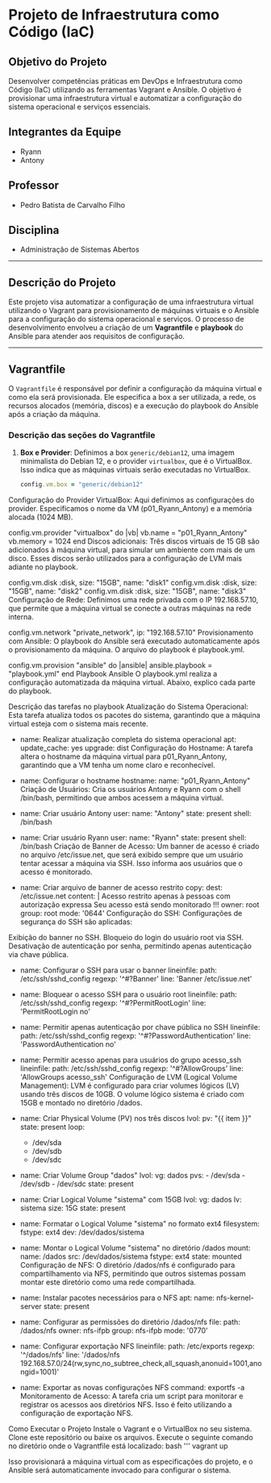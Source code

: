 # Projeto de Infraestrutura como Código (IaC)

## Objetivo do Projeto
Desenvolver competências práticas em DevOps e Infraestrutura como Código (IaC) utilizando as ferramentas Vagrant e Ansible. O objetivo é provisionar uma infraestrutura virtual e automatizar a configuração do sistema operacional e serviços essenciais.

## Integrantes da Equipe
- Ryann
- Antony

## Professor
- Pedro Batista de Carvalho Filho

## Disciplina
- Administração de Sistemas Abertos

---

## Descrição do Projeto

Este projeto visa automatizar a configuração de uma infraestrutura virtual utilizando o Vagrant para provisionamento de máquinas virtuais e o Ansible para a configuração do sistema operacional e serviços. O processo de desenvolvimento envolveu a criação de um **Vagrantfile** e **playbook** do Ansible para atender aos requisitos de configuração.

---

## Vagrantfile

O `Vagrantfile` é responsável por definir a configuração da máquina virtual e como ela será provisionada. Ele especifica a box a ser utilizada, a rede, os recursos alocados (memória, discos) e a execução do playbook do Ansible após a criação da máquina.

### Descrição das seções do Vagrantfile

1. **Box e Provider**:
   Definimos a box `generic/debian12`, uma imagem minimalista do Debian 12, e o provider `virtualbox`, que é o VirtualBox. Isso indica que as máquinas virtuais serão executadas no VirtualBox.

   ```ruby
   config.vm.box = "generic/debian12"
Configuração do Provider VirtualBox: Aqui definimos as configurações do provider. Especificamos o nome da VM (p01_Ryann_Antony) e a memória alocada (1024 MB).


config.vm.provider "virtualbox" do |vb|
  vb.name = "p01_Ryann_Antony"
  vb.memory = 1024
end
Discos adicionais: Três discos virtuais de 15 GB são adicionados à máquina virtual, para simular um ambiente com mais de um disco. Esses discos serão utilizados para a configuração de LVM mais adiante no playbook.



config.vm.disk :disk, size: "15GB", name: "disk1"
config.vm.disk :disk, size: "15GB", name: "disk2"
config.vm.disk :disk, size: "15GB", name: "disk3"
Configuração de Rede: Definimos uma rede privada com o IP 192.168.57.10, que permite que a máquina virtual se conecte a outras máquinas na rede interna.



config.vm.network "private_network", ip: "192.168.57.10"
Provisionamento com Ansible: O playbook do Ansible será executado automaticamente após o provisionamento da máquina. O arquivo do playbook é playbook.yml.



config.vm.provision "ansible" do |ansible|
  ansible.playbook = "playbook.yml"
end
Playbook Ansible
O playbook.yml realiza a configuração automatizada da máquina virtual. Abaixo, explico cada parte do playbook.

Descrição das tarefas no playbook
Atualização do Sistema Operacional: Esta tarefa atualiza todos os pacotes do sistema, garantindo que a máquina virtual esteja com o sistema mais recente.



- name: Realizar atualização completa do sistema operacional
  apt:
    update_cache: yes
    upgrade: dist
Configuração do Hostname: A tarefa altera o hostname da máquina virtual para p01_Ryann_Antony, garantindo que a VM tenha um nome claro e reconhecível.



- name: Configurar o hostname
  hostname:
    name: "p01_Ryann_Antony"
Criação de Usuários: Cria os usuários Antony e Ryann com o shell /bin/bash, permitindo que ambos acessem a máquina virtual.



- name: Criar usuário Antony
  user:
    name: "Antony"
    state: present
    shell: /bin/bash

- name: Criar usuário Ryann
  user:
    name: "Ryann"
    state: present
    shell: /bin/bash
Criação de Banner de Acesso: Um banner de acesso é criado no arquivo /etc/issue.net, que será exibido sempre que um usuário tentar acessar a máquina via SSH. Isso informa aos usuários que o acesso é monitorado.



- name: Criar arquivo de banner de acesso restrito
  copy:
    dest: /etc/issue.net
    content: |
      Acesso restrito apenas à pessoas com autorização expressa
      Seu acesso está sendo monitorado !!!
    owner: root
    group: root
    mode: '0644'
Configuração do SSH: Configurações de segurança do SSH são aplicadas:

Exibição do banner no SSH.
Bloqueio do login do usuário root via SSH.
Desativação de autenticação por senha, permitindo apenas autenticação via chave pública.

- name: Configurar o SSH para usar o banner
  lineinfile:
    path: /etc/ssh/sshd_config
    regexp: '^#?Banner'
    line: 'Banner /etc/issue.net'

- name: Bloquear o acesso SSH para o usuário root
  lineinfile:
    path: /etc/ssh/sshd_config
    regexp: '^#?PermitRootLogin'
    line: 'PermitRootLogin no'

- name: Permitir apenas autenticação por chave pública no SSH
  lineinfile:
    path: /etc/ssh/sshd_config
    regexp: '^#?PasswordAuthentication'
    line: 'PasswordAuthentication no'

- name: Permitir acesso apenas para usuários do grupo acesso_ssh
  lineinfile:
    path: /etc/ssh/sshd_config
    regexp: '^#?AllowGroups'
    line: 'AllowGroups acesso_ssh'
Configuração de LVM (Logical Volume Management): LVM é configurado para criar volumes lógicos (LV) usando três discos de 10GB. O volume lógico sistema é criado com 15GB e montado no diretório /dados.



- name: Criar Physical Volume (PV) nos três discos
  lvol:
    pv: "{{ item }}"
    state: present
  loop:
    - /dev/sda
    - /dev/sdb
    - /dev/sdc

- name: Criar Volume Group "dados"
  lvol:
    vg: dados
    pvs:
      - /dev/sda
      - /dev/sdb
      - /dev/sdc
    state: present

- name: Criar Logical Volume "sistema" com 15GB
  lvol:
    vg: dados
    lv: sistema
    size: 15G
    state: present

- name: Formatar o Logical Volume "sistema" no formato ext4
  filesystem:
    fstype: ext4
    dev: /dev/dados/sistema

- name: Montar o Logical Volume "sistema" no diretório /dados
  mount:
    name: /dados
    src: /dev/dados/sistema
    fstype: ext4
    state: mounted
Configuração de NFS: O diretório /dados/nfs é configurado para compartilhamento via NFS, permitindo que outros sistemas possam montar este diretório como uma rede compartilhada.



- name: Instalar pacotes necessários para o NFS
  apt:
    name: nfs-kernel-server
    state: present

- name: Configurar as permissões do diretório /dados/nfs
  file:
    path: /dados/nfs
    owner: nfs-ifpb
    group: nfs-ifpb
    mode: '0770'

- name: Configurar exportação NFS
  lineinfile:
    path: /etc/exports
    regexp: '^/dados/nfs'
    line: '/dados/nfs 192.168.57.0/24(rw,sync,no_subtree_check,all_squash,anonuid=1001,anongid=1001)'

- name: Exportar as novas configurações NFS
  command: exportfs -a
Monitoramento de Acesso: A tarefa cria um script para monitorar e registrar os acessos aos diretórios NFS. Isso é feito utilizando a configuração de exportação NFS.

Como Executar o Projeto
Instale o Vagrant e o VirtualBox no seu sistema.
Clone este repositório ou baixe os arquivos.
Execute o seguinte comando no diretório onde o Vagrantfile está localizado:
bash
'''
vagrant up

Isso provisionará a máquina virtual com as especificações do projeto, e o Ansible será automaticamente invocado para configurar o sistema.


